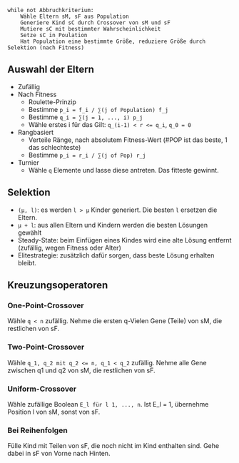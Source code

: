 ```
while not Abbruchkriterium:
    Wähle Eltern sM, sF aus Population
    Generiere Kind sC durch Crossover von sM und sF
    Mutiere sC mit bestimmter Wahrscheinlichkeit
    Setze sC in Poulation
    Hat Population eine bestimmte Größe, reduziere Größe durch Selektion (nach Fitness)
```

## Auswahl der Eltern
- Zufällig
- Nach Fitness
    - Roulette-Prinzip
    - Bestimme `p_i = f_i / ∑(j of Population) f_j`
    - Bestimme `q_i = ∑(j = 1, ..., i) p_j`
    - Wähle erstes i für das Gilt: `q_(i-1) < r <= q_i`, `q_0 = 0`
- Rangbasiert
    - Verteile Ränge, nach absolutem Fitness-Wert (#POP ist das beste, 1 das schlechteste)
    - Bestimme `p_i = r_i / ∑(j of Pop) r_j`
- Turnier
    - Wähle `q` Elemente und lasse diese antreten. Das fitteste gewinnt.

## Selektion
- `(µ, l)`: es werden `l > µ` Kinder generiert. Die besten `l` ersetzen die Eltern.
- `µ + l`: aus allen Eltern und Kindern werden die besten Lösungen gewählt
- Steady-State: beim Einfügen eines Kindes wird eine alte Lösung entfernt (zufällig, wegen Fitness oder Alter)
- Elitestrategie: zusätzlich dafür sorgen, dass beste Lösung erhalten bleibt.

## Kreuzungsoperatoren
### One-Point-Crossover
Wähle `q < n` zufällig. Nehme die ersten q-Vielen Gene (Teile) von sM, die restlichen von sF.
### Two-Point-Crossover
Wähle `q_1, q_2 mit q_2 <= n, q_1 < q_2` zufällig. Nehme alle Gene zwischen q1 und q2 von sM, die restlichen von sF.
### Uniform-Crossover
Wähle zufällige Boolean `E_l für l 1, ..., n`. Ist E_l = 1, übernehme Position l von sM, sonst von sF.

### Bei Reihenfolgen
Fülle Kind mit Teilen von sF, die noch nicht im Kind enthalten sind. Gehe dabei in sF von Vorne nach Hinten.